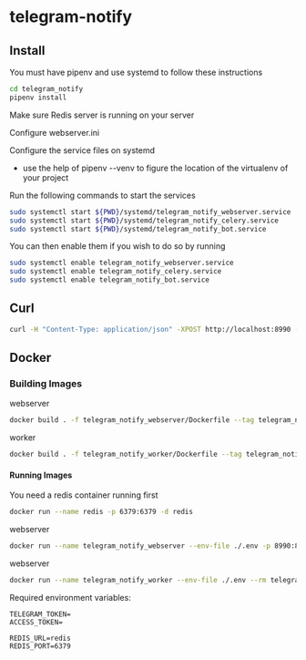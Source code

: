 # telegram-notify

## Install

You must have pipenv and use systemd to follow these instructions

```bash
cd telegram_notify
pipenv install
```

Make sure Redis server is running on your server

Configure webserver.ini 

Configure the service files on systemd

- use the help of pipenv --venv to figure the location of the virtualenv of your project

Run the following commands to start the services

```bash
sudo systemctl start ${PWD}/systemd/telegram_notify_webserver.service
sudo systemctl start ${PWD}/systemd/telegram_notify_celery.service
sudo systemctl start ${PWD}/systemd/telegram_notify_bot.service
```

You can then enable them if you wish to do so by running 

```bash
sudo systemctl enable telegram_notify_webserver.service
sudo systemctl enable telegram_notify_celery.service
sudo systemctl enable telegram_notify_bot.service
```

## Curl

```bash
curl -H "Content-Type: application/json" -XPOST http://localhost:8990 -d '{"msg": "test"}'
```

## Docker

### Building Images 

webserver

```bash
docker build . -f telegram_notify_webserver/Dockerfile --tag telegram_notify_webserver:latest
```

worker

```bash
docker build . -f telegram_notify_worker/Dockerfile --tag telegram_notify_worker:latest
```

#### Running Images

You need a redis container running first

```bash
docker run --name redis -p 6379:6379 -d redis
```

webserver

```bash
docker run --name telegram_notify_webserver --env-file ./.env -p 8990:8990 --rm telegram_notify_webserver:latest
```

webserver

```bash
docker run --name telegram_notify_worker --env-file ./.env --rm telegram_notify_worker:latest
```

Required environment variables:

```text
TELEGRAM_TOKEN=
ACCESS_TOKEN=

REDIS_URL=redis
REDIS_PORT=6379
```

